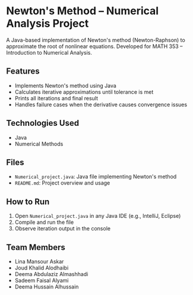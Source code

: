 # Newton's Method – Numerical Analysis Project

A Java-based implementation of Newton's method (Newton-Raphson) to approximate the root of nonlinear equations. Developed for MATH 353 – Introduction to Numerical Analysis.

## Features
- Implements Newton's method using Java
- Calculates iterative approximations until tolerance is met
- Prints all iterations and final result
- Handles failure cases when the derivative causes convergence issues

## Technologies Used
- Java
- Numerical Methods

## Files
- `Numerical_project.java`: Java file implementing Newton's method
- `README.md`: Project overview and usage

## How to Run
1. Open `Numerical_project.java` in any Java IDE (e.g., IntelliJ, Eclipse)
2. Compile and run the file
3. Observe iteration output in the console

## Team Members
- Lina Mansour Askar  
- Joud Khalid Alodhaibi  
- Deema Abdulaziz Almashhadi  
- Sadeem Faisal Alyami  
- Deema Hussain Alhussain
